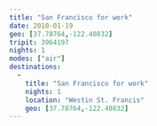 ```yaml
---
title: "San Francisco for work"
date: 2010-01-19
geo: [37.78764,-122.40832]
tripit: 3964197
nights: 1
modes: ["air"]
destinations:
  -
    title: "San Francisco for work"
    nights: 1
    location: "Westin St. Francis"
    geo: [37.78764,-122.40832]
---
```



